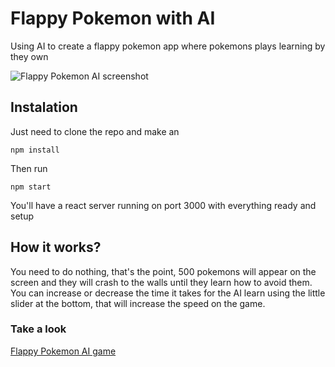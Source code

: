 # Flappy Pokemon with AI

Using AI to create a flappy pokemon app where pokemons plays learning by they own

![Flappy Pokemon AI screenshot](https://i.imgur.com/5Br0XwK.png)

## Instalation

Just need to clone the repo and make an

```
npm install
```

Then run

```
npm start
```

You'll have a react server running on port 3000 with everything ready and setup

## How it works?

You need to do nothing, that's the point, 500 pokemons will appear on the screen and they will crash to the walls until they learn how to avoid them. You can increase or decrease the time it takes for the AI learn using the little slider at the bottom, that will increase the speed on the game.

### Take a look

[Flappy Pokemon AI game](https://flappy-pokemon.onrender.com/)
